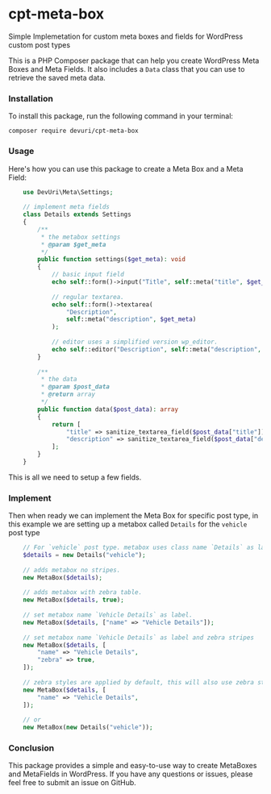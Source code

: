 # cpt-meta-box
Simple Implemetation for custom meta boxes and fields for WordPress custom post types

This is a PHP Composer package that can help you create WordPress Meta Boxes and Meta Fields. It also includes a `Data` class that you can use to retrieve the saved meta data.

### Installation

To install this package, run the following command in your terminal:
```shell
composer require devuri/cpt-meta-box
```
### Usage  
Here's how you can use this package to create a Meta Box and a Meta Field:
```php
    use DevUri\Meta\Settings;
    
    // implement meta fields
    class Details extends Settings
    {
        /**
         * the metabox settings
         * @param $get_meta
         */
        public function settings($get_meta): void
        {
            // basic input field
            echo self::form()->input("Title", self::meta("title", $get_meta));
    
            // regular textarea.
            echo self::form()->textarea(
                "Description",
                self::meta("description", $get_meta)
            );
    
            // editor uses a simplified version wp_editor.
            echo self::editor("Description", self::meta("description", $get_meta));
        }
    
        /**
         * the data
         * @param $post_data
         * @return array
         */
        public function data($post_data): array
        {
            return [
                "title" => sanitize_textarea_field($post_data["title"]),
                "description" => sanitize_textarea_field($post_data["description_textarea"]),
            ];
        }
    }
```
This is all we need to setup a few fields.

### Implement
Then when ready we can implement the Meta Box for specific post type, in this example we are setting up a metabox called `Details` for the `vehicle` post type
```php
    // For `vehicle` post type. metabox uses class name `Details` as label.
    $details = new Details("vehicle");
    
    // adds metabox no stripes.
    new MetaBox($details);
    
    // adds metabox with zebra table.
    new MetaBox($details, true);
    
    // set metabox name `Vehicle Details` as label.
    new MetaBox($details, ["name" => "Vehicle Details"]);
    
    // set metabox name `Vehicle Details` as label and zebra stripes
    new MetaBox($details, [
        "name" => "Vehicle Details",
        "zebra" => true,
    ]);
    
    // zebra styles are applied by default, this will also use zebra style.
    new MetaBox($details, [
        "name" => "Vehicle Details",
    ]);
    
    // or
    new MetaBox(new Details("vehicle"));
```

### Conclusion

This package provides a simple and easy-to-use way to create MetaBoxes and MetaFields in WordPress. If you have any questions or issues, please feel free to submit an issue on GitHub.
